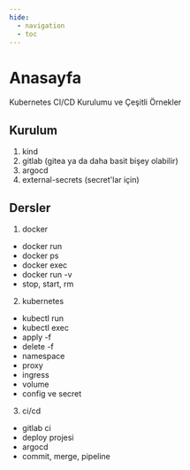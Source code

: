 ```yaml
---
hide:
  - navigation
  - toc
---
```


# Anasayfa

Kubernetes CI/CD Kurulumu ve Çeşitli Örnekler

## Kurulum

1. kind
2. gitlab (gitea ya da daha basit bişey olabilir)
3. argocd
4. external-secrets (secret'lar için)

## Dersler

1. docker
  - docker run
  - docker ps
  - docker exec
  - docker run -v
  - stop, start, rm
2. kubernetes
  - kubectl run
  - kubectl exec
  - apply -f
  - delete -f
  - namespace
  - proxy
  - ingress
  - volume
  - config ve secret
3. ci/cd
  - gitlab ci
  - deploy projesi
  - argocd
  - commit, merge, pipeline
